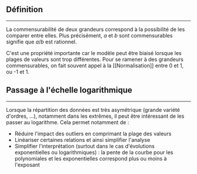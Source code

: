 

## Définition

<hr>

La commensurabilité de deux grandeurs correspond à la possibilité de les comparer entre elles. Plus précisément, $a$ et $b$ sont commensurables signifie que $a/b$ est rationnel.

C'est une propriété importante car le modèle peut être biaisé lorsque les plages de valeurs sont trop différentes. Pour se ramener à des grandeurs commensurables, on fait souvent appel à la [[Normalisation]] entre 0 et 1, ou -1 et 1.


## Passage à l'échelle logarithmique

<hr>

Lorsque la répartition des données est très asymétrique (grande variété d'ordres, ...), notamment dans les extrêmes, il peut être intéressant de les passer au logarithme. Cela permet notamment de :

- Réduire l'impact des outliers en comprimant la plage des valeurs
- Linéariser certaines relations et ainsi simplifier l'analyse
- Simplifier l'interprétation (surtout dans le cas d'évolutions exponentielles ou logarithmiques) : la pente de la courbe pour les polynomiales et les exponentielles correspond plus ou moins à l'exposant